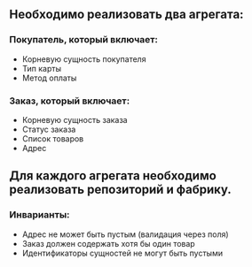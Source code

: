 ## Необходимо реализовать два агрегата:
### Покупатель, который включает: 
- Корневую сущность покупателя
- Тип карты
- Метод оплаты
### Заказ, который включает:
- Корневую сущность заказа
- Статус заказа
- Список товаров
- Адрес
## Для каждого агрегата необходимо реализовать репозиторий и фабрику.
### Инварианты: 
- Адрес не может быть пустым (валидация через поля)
- Заказ должен содержать хотя бы один товар
- Идентификаторы сущностей не могут быть пустыми
